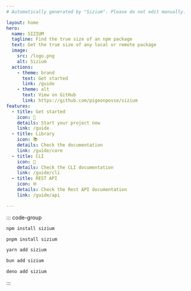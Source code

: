 ```yaml
---
# Automatically generated by "Sizium". Please do not edit manually.

layout: home
hero:
  name: SIZIUM
  tagline: Find the true size of an npm package
  text: Get the true size of any local or remote package
  image:
    src: /logo.png
    alt: Sizium
  actions:
    - theme: brand
      text: Get started
      link: /guide
    - theme: alt
      text: View on GitHub
      link: https://github.com/pigeonposse/sizium
features:
  - title: Get started
    icon: 🏁
    details: Start your project now
    link: /guide
  - title: Library
    icon: 📚
    details: Check the documentation
    link: /guide/core
  - title: CLI
    icon: 🔢
    details: Check the CLI documentation
    link: /guide/cli
  - title: REST API
    icon: 🌐
    details: Check the Rest API documentation
    link: /guide/api

---
```


::: code-group

```bash [npm]
npm install sizium
```

```bash [pnpm]
pnpm install sizium
```

```bash [yarn]
yarn add sizium
```

```bash [bun]
bun add sizium
```

```bash [deno]
deno add sizium
```

:::
